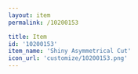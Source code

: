 ```yaml
---
layout: item
permalink: /10200153

title: Item
id: '10200153'
item_name: 'Shiny Asymmetrical Cut'
icon_url: 'customize/10200153.png'
---
```

